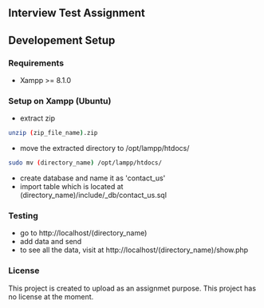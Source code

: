 ## Interview Test Assignment

## Developement Setup

### Requirements

- Xampp >= 8.1.0

### Setup on Xampp (Ubuntu)

- extract zip
```bash
unzip (zip_file_name).zip
```

- move the extracted directory to /opt/lampp/htdocs/
```bash
sudo mv (directory_name) /opt/lampp/htdocs/
```

- create database and name it as 'contact_us'
- import table which is located at (directory_name)/include/_db/contact_us.sql
 
### Testing

- go to http://localhost/(directory_name)
- add data and send
- to see all the data, visit at http://localhost/(directory_name)/show.php

### License

This project is created to upload as an assignmet purpose. This project has no license at the moment.
